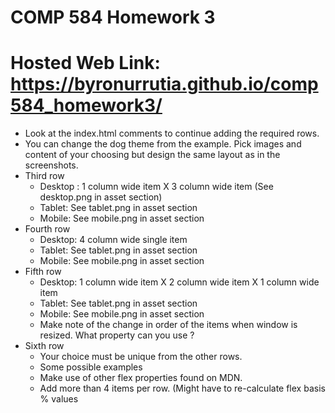 # COMP 584 Homework 3

# Hosted Web Link: https://byronurrutia.github.io/comp584_homework3/

- Look at the index.html comments to continue adding the required rows.
- You can change the dog theme from the example. Pick images and content of your choosing but design the same layout as in the screenshots.
- Third row
  - Desktop : 1 column wide item X 3 column wide item (See desktop.png in asset section)
  - Tablet: See tablet.png in asset section
  - Mobile: See mobile.png in asset section
- Fourth row
  - Desktop: 4 column wide single item
  - Tablet: See tablet.png in asset section
  - Mobile: See mobile.png in asset section
- Fifth row
  - Desktop: 1 column wide item X 2 column wide item X 1 column wide item
  - Tablet: See tablet.png in asset section
  - Mobile: See mobile.png in asset section
  - Make note of the change in order of the items when window is resized. What property can you use ?
- Sixth row
  - Your choice must be unique from the other rows.
  - Some possible examples
  - Make use of other flex properties found on MDN.
  - Add more than 4 items per row. (Might have to re-calculate flex basis % values
